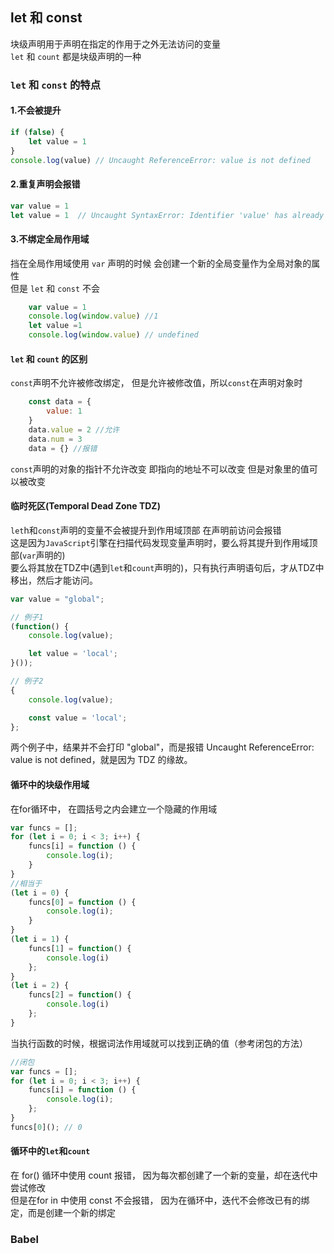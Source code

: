 ## let 和 const
块级声明用于声明在指定的作用于之外无法访问的变量 <br />
`let` 和 `count` 都是块级声明的一种
### `let` 和 `const` 的特点
#### 1.不会被提升
```js
if (false) {
    let value = 1
}
console.log(value) // Uncaught ReferenceError: value is not defined
```
#### 2.重复声明会报错
```js
var value = 1
let value = 1  // Uncaught SyntaxError: Identifier 'value' has already been declared
```
#### 3.不绑定全局作用域
挡在全局作用域使用 `var` 声明的时候 会创建一个新的全局变量作为全局对象的属性<br>
但是 `let` 和 `const` 不会
```js
    var value = 1
    console.log(window.value) //1
    let value =1 
    console.log(window.value) // undefined
```
#### `let` 和 `count` 的区别
`const`声明不允许被修改绑定， 但是允许被修改值，所以`const`在声明对象时
```js
    const data = {
        value: 1
    }
    data.value = 2 //允许
    data.num = 3
    data = {} //报错
```
`const`声明的对象的指针不允许改变 即指向的地址不可以改变 但是对象里的值可以被改变
#### 临时死区(Temporal Dead Zone TDZ)
`let`h和`const`声明的变量不会被提升到作用域顶部 在声明前访问会报错<br>
这是因为`JavaScript`引擎在扫描代码发现变量声明时，要么将其提升到作用域顶部(`var`声明的)<br>
要么将其放在TDZ中(遇到`let`和`count`声明的)，只有执行声明语句后，才从TDZ中移出，然后才能访问。
```js
var value = "global";

// 例子1
(function() {
    console.log(value);

    let value = 'local';
}());

// 例子2
{
    console.log(value);

    const value = 'local';
};
```
两个例子中，结果并不会打印 "global"，而是报错 Uncaught ReferenceError: value is not defined，就是因为 TDZ 的缘故。
#### 循环中的块级作用域
在for循环中， 在圆括号之内会建立一个隐藏的作用域
```js
var funcs = [];
for (let i = 0; i < 3; i++) {
    funcs[i] = function () {
        console.log(i);
    }
}
//相当于
(let i = 0) {
    funcs[0] = function () {
        console.log(i);
    }
}
(let i = 1) {
    funcs[1] = function() {
        console.log(i)
    };
}
(let i = 2) {
    funcs[2] = function() {
        console.log(i)
    };
}
```
当执行函数的时候，根据词法作用域就可以找到正确的值（参考闭包的方法）
```js
//闭包
var funcs = [];
for (let i = 0; i < 3; i++) {
    funcs[i] = function () {
        console.log(i);
    };
}
funcs[0](); // 0
```
#### 循环中的`let`和`count`
在 for() 循环中使用 count 报错， 因为每次都创建了一个新的变量，却在迭代中尝试修改<br>
但是在for in 中使用 const 不会报错， 因为在循环中，迭代不会修改已有的绑定，而是创建一个新的绑定
### Babel
